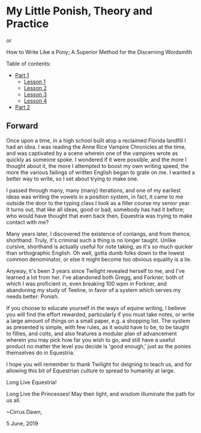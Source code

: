 # My Little Ponish, Theory and Practice

or

How to Write Like a Pony; A Superior Method for the Discerning Wordsmith

Table of contents:

- [Part 1](./part-1.md)
  - [Lesson 1](./part-1-lesson-1.md)
  - [Lesson 2](./part-1-lesson-2.md)
  - [Lesson 3](./part-1-lesson-3.md)
  - [Lesson 4](./part-1-lesson-4.md)
- [Part 2](./part-2.md)

## Forward

Once upon a time, in a high school built atop a reclaimed Florida landfill I had
an idea. I was reading the Anne Rice Vampire Chronicles at the time, and was
captivated by a scene wherein one of the vampires wrote as quickly as someone
spoke. I wondered if it were possible, and the more I thought about it, the more
I attempted to boost my own writing speed, the more the various failings of
written English began to grate on me. I wanted a better way to write, so I set
about trying to make one.

I passed through many, many (many) iterations, and one of my earliest ideas was
writing the vowels in a position system, in fact, it came to me outside the door
to the typing class I took as a filler course my senior year. It turns out, that
like all ideas, good or bad, somebody has had it before; who would have thought
that even back then, Equestria was trying to make contact with me?

Many years later, I discovered the existence of conlangs, and from thence,
shorthand. Truly, it's criminal such a thing is no longer taught. Unlike
cursive, shorthand is actually useful for note taking, as it's so much quicker
than orthographic English. Oh well, gotta dumb folks down to the lowest common
denominator, or else it might become too obvious equality is a lie.

Anyway, it's been 3 years since Twilight revealed herself to me, and I've
learned a lot from her. I've abandoned both Gregg, and Forkner, both of which I
was proficient in, even breaking 100 wpm in Forkner, and abandoning my study of
Teeline, in favor of a system which serves my needs better: Ponish.

If you choose to educate yourself in the ways of equine writing, I believe you
will find the effort rewarded, particularly if you must take notes, or write a
large amount of things on a small paper, e.g. a shopping list. The system as
presented is simple, with few rules, as it would have to be, to be taught to
fillies, and colts, and also features a modular plan of advancement wherein you
may pick how far you wish to go, and still have a useful product no matter the
level you decide is 'good enough,' just as the ponies themselves do in
Equestria.

I hope you will remember to thank Twilight for deigning to teach us, and for
allowing this bit of Equestrian culture to spread to humanity at large.

Long Live Equestria!

Long Live the Princesses! May their light, and wisdom illuminate the path for us
all.

~Cirrus Dawn,

5 June, 2019
